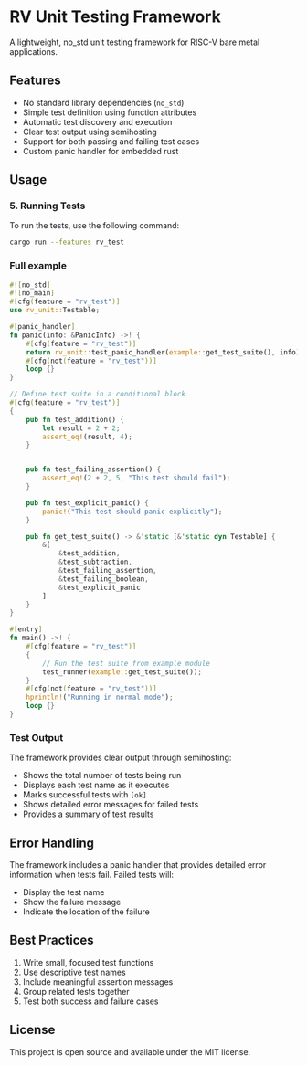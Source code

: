 # RV Unit Testing Framework

A lightweight, no_std unit testing framework for RISC-V bare metal applications.

## Features

- No standard library dependencies (`no_std`)
- Simple test definition using function attributes
- Automatic test discovery and execution
- Clear test output using semihosting
- Support for both passing and failing test cases
- Custom panic handler for embedded rust

## Usage






### 5. Running Tests

To run the tests, use the following command:

```bash
cargo run --features rv_test
```

### Full example

```rust
#![no_std]
#![no_main]
#[cfg(feature = "rv_test")]
use rv_unit::Testable;

#[panic_handler]
fn panic(info: &PanicInfo) ->! {
    #[cfg(feature = "rv_test")]
    return rv_unit::test_panic_handler(example::get_test_suite(), info);
    #[cfg(not(feature = "rv_test"))]
    loop {}
}

// Define test suite in a conditional block
#[cfg(feature = "rv_test")]
{
    pub fn test_addition() {
        let result = 2 + 2;
        assert_eq!(result, 4);
    }


    pub fn test_failing_assertion() {
        assert_eq!(2 + 2, 5, "This test should fail");
    }

    pub fn test_explicit_panic() {
        panic!("This test should panic explicitly");
    }

    pub fn get_test_suite() -> &'static [&'static dyn Testable] {
        &[
            &test_addition,
            &test_subtraction,
            &test_failing_assertion,
            &test_failing_boolean,
            &test_explicit_panic
        ]
    }
}

#[entry]
fn main() ->! {
    #[cfg(feature = "rv_test")]
    {
        // Run the test suite from example module
        test_runner(example::get_test_suite());
    }
    #[cfg(not(feature = "rv_test"))]
    hprintln!("Running in normal mode");
    loop {}
}
```

### Test Output

The framework provides clear output through semihosting:

- Shows the total number of tests being run
- Displays each test name as it executes
- Marks successful tests with `[ok]`
- Shows detailed error messages for failed tests
- Provides a summary of test results

## Error Handling

The framework includes a panic handler that provides detailed error information when tests fail. Failed tests will:

- Display the test name
- Show the failure message
- Indicate the location of the failure

## Best Practices

1. Write small, focused test functions
2. Use descriptive test names
3. Include meaningful assertion messages
4. Group related tests together
5. Test both success and failure cases

## License

This project is open source and available under the MIT license.
